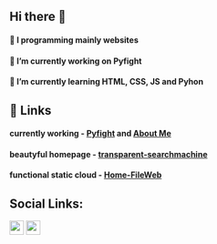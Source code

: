 ## Hi there 👋

#### 💫 I programming mainly websites
#### 🔭 I’m currently working on __Pyfight__
#### 🌱 I’m currently learning __HTML, CSS, JS and Pyhon__

## 📎 Links
#### currently working - <a href="https://github.com/n-km/Pyfight">Pyfight</a> and <a href="https://github.com/n-km/n-km">About Me</a>
#### beautyful homepage - <a href="https://github.com/n-km/transparent-searchmachine">transparent-searchmachine</a>
#### functional static cloud - <a href="https://github.com/n-km/Home-FileWeb">Home-FileWeb</a>

## Social Links:
[<img height="25px" src="https://pngimg.com/uploads/twitch/twitch_PNG27.png">](https://www.twitch.tv/komboldi) [<img height="25px" src="https://upload.wikimedia.org/wikipedia/commons/thumb/0/09/YouTube_full-color_icon_(2017).svg/2560px-YouTube_full-color_icon_(2017).svg.png">](https://www.youtube.com/@komboldi)
<!--
**n-km/n-km** is a ✨ _special_ ✨ repository because its `README.md` (this file) appears on your GitHub profile.

Here are some ideas to get you started:

- 🔭 I’m currently working on ...
- 🌱 I’m currently learning ...
- 👯 I’m looking to collaborate on ...
- 🤔 I’m looking for help with ...
- 💬 Ask me about ...
- 📫 How to reach me: ...
- 😄 Pronouns: ...
- ⚡ Fun fact: ...
-->
